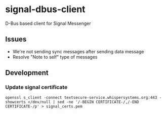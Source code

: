 # signal-dbus-client
D-Bus based client for Signal Messenger

## Issues
- We're not sending sync messages after sending data message
- Resolve "Note to self" type of messages

## Development
### Update signal certificate
`openssl s_client -connect textsecure-service.whispersystems.org:443 -showcerts </dev/null | sed -ne '/-BEGIN CERTIFICATE-/,/-END CERTIFICATE-/p' > signal_certs.pem`
